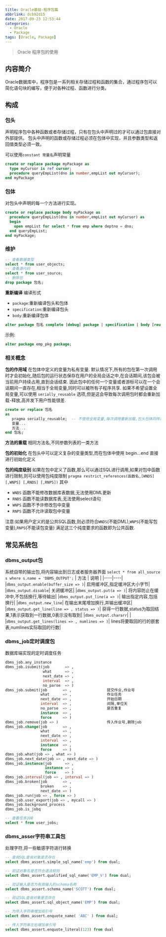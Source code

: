 ```yaml
---
title: Oracle基础-程序包篇
abbrlink: dcb92d15
date: 2017-09-23 12:53:44
categories:
  - Oracle
  - Package
tags: [Oracle, Package]
---
```

> Oracle 程序包的使用

<!--more-->



## 内容简介

Oracle数据库中，程序包是一系列相关存储过程和函数的集合，通过程序包可以简化语句块的编写，便于对各种过程、函数进行分类。

## 构成
### 包头
声明程序包中各种函数或者存储过程，只有在包头中声明过的才可以通过包直接对外部提供。
包头中声明的函数或存储过程必须在包体中实现，并且参数类型和返回值类型必须一致。

可以使用`constant 常量名`声明常量
``` sql
create or replace package myPackage as
  type myCursor is ref cursor;                                                                -- 自定义数据类型,类似于游标性质
  procedure queryEmpList(dno in number,empList out myCursor);                                 -- 声明存储过程
end myPackage
```

### 包体
对包头中声明的每一个方法进行实现。

``` sql
create or replace package body myPackage as                                                   -- 声明包体
  procedure queryEmpList(dno in number,empList out myCursor) as                               -- 声明存储过程的实现
  begin
    open empList for select * from emp where deptno = dno;                                    -- select语句查询的结果由游标表示  打开游标.for表示代指的结果集
  end queryEmpList;                                                                           -- 表示存储过程的结束
end myPackage;
```

### 维护

``` sql
-- 查看数据类型
select * from user_objects;
-- 查看源代码
select * from user_source;
-- 删除包
drop package 包名;
```

**重新编译**
编译形式
- `package`:重新编译包头和包体
- `specification`:重新编译包头
- `body`:重新编译包体
```sql
alter package 包名 complete [debug] package | specification | body [reuse settings];
```
示例:
```sql
alter package emp_pkg package;
```

### 相关概念
**包的作用域**
在包体中定义的变量为私有变量.
默认情况下,所有的包在第一次调用时才会初始化,随后包的运行状态保存在用户的全局会话之中,在会话期间,该包会被当前用户持续占用,直到会话结束.
因此包中的任何一个变量或者游标可以在一个会话期间一直存在,相当于全局变量,同时可以被所有子程序共享.
如果不希望设置全局变量,可以使用 `serially_reusable` 选项,但是这会导致每次调用包时都会重新加载-释放,高并发下用户性能很差.

``` sql
create or replace 包名
as
   pragma serially_reusable;  -- 不使用全局变量,每次调用重新加载,包头包体同样声明
   变量...
   方法...
end 包名;
```

**方法的重载**
相同方法名,不同参数列表的一类方法

**包的初始化**
在包头中可以定义复杂的变量类型,而在包体中使用  begin...end 直接进行初始化定义

**包的纯度级别**
如果在包中定义了函数,那么可以通过SQL进行调用,如果对包中函数进行限制,则可以使用包纯度限制
`pragma restrict_references(函数名,[WNDS] [,WNPS] [,RNDS] [,RNPS])`
其中
- `WNDS` 函数不能修改数据库表数据,无法使用DML更新
- `RNDS` 函数不能读数据库表,无法使用select语句
- `WNPS` 函数不予许修改包中变量
- `RNPS` 函数不允许读取包中变量

注意:如果用户定义的是公共SQL函数,则必须符合`WNDS`(不能DML),`WNPS`(不能写包变量),`RNPS`(不能读包变量)
满足这三个纯度要求的函数即为公共函数.


## 常见系统包
### dbms_output包
系统自带的输出包,将内容输出到日志或者服务器界面
`select * from all_source s where s.name = 'DBMS_OUTPUT';`
| 方法 | 说明 |
|----|----|
|`dbms_output.enable(buffer_size => )`|           启用缓冲区,指定缓冲区大小字节|
|`dbms_output.disable`|                           关闭缓冲区|
|`dbms_output.put(a => )`|                        将内容防止在缓冲中,不包括换行,等待输出|
|`dbms_output.put_line(a => )`|                   输出指定内容,包括换行|
|`dbms_output.new_line`|                          在输出末尾增加换行,并输出缓冲区|
|`dbms_output.get_line(line => , status => )`|    获得一行数据,status为取回结果,1表示获取到一行数据,0表示没有取到|
|`dbms_output.chararr`|											|
|`dbms_output.get_lines(lines => , numlines => )`|   lines将要取回的行的嵌套表,numlines实际取回的行数|


### dbms_job定时调度包
数据库端实现的定时调度任务
``` sql
dbms_job.any_instance                        
dbms_job.isubmit(job       => ,
                 what      => ,
                 next_date => ,
                 interval  => ,
                 no_parse  => )
dbms_job.submit(job       => ,                提交作业,作业号
                what      => ,                作业任务
                next_date => ,                开始日期
                interval  => ,                间隔,单位天
                no_parse  => ,                是否重复
                instance  => ,
                force     => )                 
dbms_job.remove(job => )                      传入作业号,删除job
dbms_job.change(job       => ,
                what      => ,
                next_date => ,
                interval  => ,
                instance  => ,
                force     => )                
dbms_job.what(job => , what => )                
dbms_job.next_date(job => , next_date => )
dbms_job.instance(job      => ,
                  instance => ,
                  force    => )
dbms_job.interval(job => , interval => )                  
dbms_job.broken(job       => ,
                broken    => ,
                next_date => )
dbms_job.run(job => , force => )                
dbms_job.user_export(job => , mycall => )
dbms_job.background_process
dbms_job.is_jobq

-- 查看任务JOB
select * from user_jobs;
```

### dbms_asser字符串工具包
处理字符,将一些敏感字符进行转换

```sql
-- 查询SQL查询对象是否存在
select dbms_assert.simple_sql_name('emp') from dual;

-- 验证对象名是否符合语法规则
select dbms_assert.qualified_sql_name('EMP_V') from dual;

-- 验证输入是否为有效输入的schema名称
select dbms_assert.schema_name('SCOTT') from dual;

-- 验证SQL查询对象是否存在
select dbms_assert.sql_object_name('EMP') from dual;

-- 为传入字符串增加双引号
select dbms_assert.enquote_name( 'ABC' ) from dual;

-- 传入字符串左右增加单引号
select dbms_assert.enquote_literal(123) from dual
```
